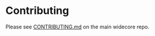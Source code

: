 # Contributing

Please see [CONTRIBUTING.md](https://github.com/widecoin-project/widecore/blob/master/CONTRIBUTING.md) on the main widecore repo.
